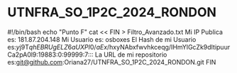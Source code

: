 # UTNFRA_SO_1P2C_2024_RONDON
#!/bin/bash
echo "Punto F"
cat << FIN > Filtro_Avanzado.txt
Mi IP Publica es: 181.87.204.148
Mi Usuario es: osboxes
El Hash de mi Usuario es:$y$j9T$qhEBRUgELZ6aUXPI0/aEx/$hxyNAbxfwvhkceqg/IHmYlGcZk9dItipuurCa2pA0l9:19883:0:99999:7:::
La URL de mi repositorio es:git@github.com:Oriana27/UTNFRA_SO_1P2C_2024_RONDON.git
FIN 
